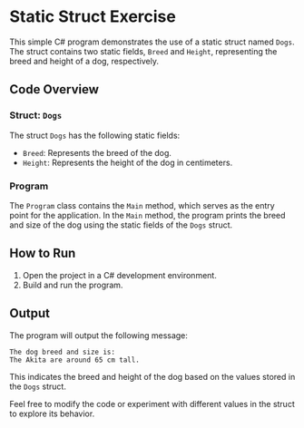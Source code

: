 # Static Struct Exercise

This simple C# program demonstrates the use of a static struct named `Dogs`. The struct contains two static fields, `Breed` and `Height`, representing the breed and height of a dog, respectively.

## Code Overview

### Struct: `Dogs`

The struct `Dogs` has the following static fields:
- `Breed`: Represents the breed of the dog.
- `Height`: Represents the height of the dog in centimeters.

### Program

The `Program` class contains the `Main` method, which serves as the entry point for the application. In the `Main` method, the program prints the breed and size of the dog using the static fields of the `Dogs` struct.

## How to Run

1. Open the project in a C# development environment.
2. Build and run the program.

## Output

The program will output the following message:

```
The dog breed and size is:
The Akita are around 65 cm tall.
```

This indicates the breed and height of the dog based on the values stored in the `Dogs` struct.

Feel free to modify the code or experiment with different values in the struct to explore its behavior.
